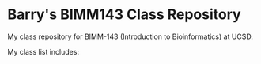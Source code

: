 # Barry's BIMM143 Class Repository
My class repository for BIMM-143 (Introduction to Bioinformatics) at UCSD.

My class list includes:

